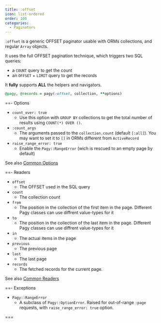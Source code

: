 ```yaml
---
title: :offset
icon: list-ordered
order: 100
categories: 
  - Paginators
---
```


`:offset` is a generic OFFSET paginator usable with ORMs collections, and regular `Array` objects.

It uses the full OFFSET pagination technique, which triggers two SQL queries: 

- a `COUNT` query to get the count
- an `OFFSET` + `LIMIT` query to get the records

It **fully** supports **ALL** the helpers and navigators.

```ruby Controller
@pagy, @records = pagy(:offset, collection, **options)
```

==- Options

- `count_over: true`
  - Use this option with `GROUP BY` collections to get the total number of results using `COUNT(*) OVER ()`.
- `:count_args`
  - The arguments passed to the `collection.count` (default `[:all]`). You may want to set it to `[]` in ORMs different from `ActiveRecord` 
- `raise_range_error: true`
  - Enable the `Pagy::RangeError` (wich is rescued to an empty page by default)

See also [Common Options](../paginator#common-options)

==- Readers

- `offset`
  - The OFFSET used in the SQL query
- `count`
  - The collection count
- `from`
  - The position in the collection of the first item in the page. Different Pagy classes can use diffrent value-types for it
- `to`
  - The position in the collection of the last item in the page. Different Pagy classes can use diffrent value-types for it
- `in`
  - The actual items in the page
- `previous`
  - The previous page
- `last`
  - The last page
- `records`
  - The fetched records for the current page.  

See also [Common Readers](../paginator#common-readers)

==- Exceptions

- `Pagy::RangeError`
  - A subclass of `Pagy::OptionError`. Raised for out-of-range `:page` requests, with `raise_range_error: true` option.

===
